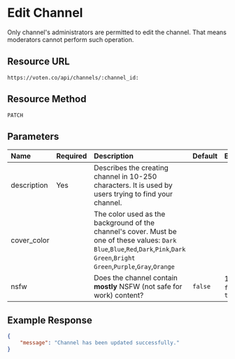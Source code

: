 # Edit Channel  

Only channel's administrators are permitted to edit the channel. That means moderators cannot perform such operation. 

## Resource URL

```
https://voten.co/api/channels/:channel_id:
```

## Resource Method

```
PATCH
```

## Parameters

| Name | Required | Description | Default | Example | Type |
| :--- | :--- | :--- | :--- | :--- | :--- |
| description | Yes | Describes the creating channel in 10-250 characters. It is used by users trying to find your channel. | | | string | 
| cover_color | | The color used as the background of the channel's cover. Must be one of these values: `Dark Blue`,`Blue`,`Red`,`Dark`,`Pink`,`Dark Green`,`Bright Green`,`Purple`,`Gray`,`Orange` | | | string | 
| nsfw | | Does the channel contain **mostly** NSFW (not safe for work) content? | `false` |  1, 0, `false`, `true`| boolean

## Example Response

```json
{
    "message": "Channel has been updated successfully."
}
```